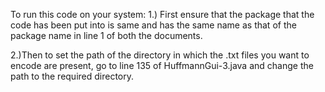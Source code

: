 To run this code on your system:
1.) First ensure that the package that the code has been put into is same and has the same name as that of the package name in line 1 of both the documents.

2.)Then to set the path of the directory in which the .txt files you want to encode are present, go to line 135 of HuffmannGui-3.java and change the path to the required directory.
